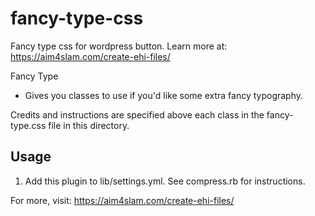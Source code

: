 # fancy-type-css
Fancy type css for wordpress button. Learn more at: https://aim4slam.com/create-ehi-files/

Fancy Type

* Gives you classes to use if you'd like some 
  extra fancy typography. 

Credits and instructions are specified above each class
in the fancy-type.css file in this directory.


Usage
----------------------------------------------------------------

1) Add this plugin to lib/settings.yml.
   See compress.rb for instructions.

For more, visit: https://aim4slam.com/create-ehi-files/

